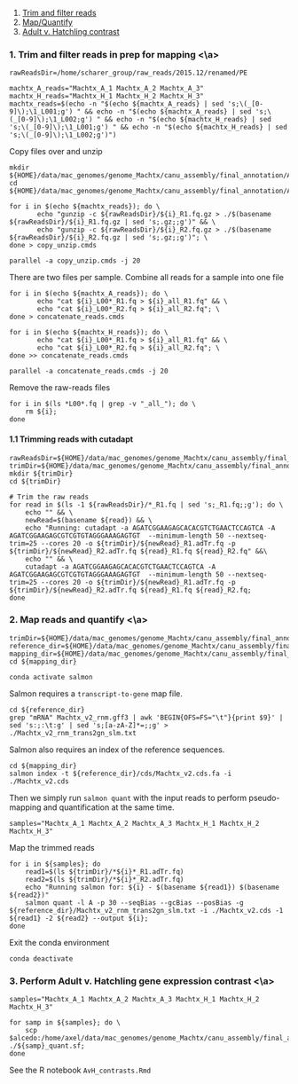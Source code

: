 1. [Trim and filter reads](#1reads_prep)
2. [Map/Quantify](#2map_quant)
3. [Adult v. Hatchling contrast](#3AvH)


### 1. Trim and filter reads in prep for mapping <a name="1reads_prep"><\a>

	rawReadsDir=/home/scharer_group/raw_reads/2015.12/renamed/PE

	machtx_A_reads="Machtx_A_1 Machtx_A_2 Machtx_A_3"
	machtx_H_reads="Machtx_H_1 Machtx_H_2 Machtx_H_3"
	machtx_reads=$(echo -n "$(echo ${machtx_A_reads} | sed 's;\(_[0-9]\);\1_L001;g') " && echo -n "$(echo ${machtx_A_reads} | sed 's;\(_[0-9]\);\1_L002;g') " && echo -n "$(echo ${machtx_H_reads} | sed 's;\(_[0-9]\);\1_L001;g') " && echo -n "$(echo ${machtx_H_reads} | sed 's;\(_[0-9]\);\1_L002;g')")

Copy files over and unzip

	mkdir ${HOME}/data/mac_genomes/genome_Machtx/canu_assembly/final_annotation/AvH_contrast/raw_reads
	cd ${HOME}/data/mac_genomes/genome_Machtx/canu_assembly/final_annotation/AvH_contrast/raw_reads
	
	for i in $(echo ${machtx_reads}); do \
	       echo "gunzip -c ${rawReadsDir}/${i}_R1.fq.gz > ./$(basename ${rawReadsDir}/${i}_R1.fq.gz | sed 's;.gz;;g')" && \
	       echo "gunzip -c ${rawReadsDir}/${i}_R2.fq.gz > ./$(basename ${rawReadsDir}/${i}_R2.fq.gz | sed 's;.gz;;g')"; \
	done > copy_unzip.cmds
	
	parallel -a copy_unzip.cmds -j 20

There are two files per sample. Combine all reads for a sample into one file

	for i in $(echo ${machtx_A_reads}); do \
	       echo "cat ${i}_L00*_R1.fq > ${i}_all_R1.fq" && \
	       echo "cat ${i}_L00*_R2.fq > ${i}_all_R2.fq"; \
	done > concatenate_reads.cmds
	
	for i in $(echo ${machtx_H_reads}); do \
	       echo "cat ${i}_L00*_R1.fq > ${i}_all_R1.fq" && \
	       echo "cat ${i}_L00*_R2.fq > ${i}_all_R2.fq"; \
	done >> concatenate_reads.cmds
	
	parallel -a concatenate_reads.cmds -j 20

Remove the raw-reads files

	for i in $(ls *L00*.fq | grep -v "_all_"); do \
	    rm ${i};
	done


#### 1.1 Trimming reads with cutadapt

	rawReadsDir=${HOME}/data/mac_genomes/genome_Machtx/canu_assembly/final_annotation/AvH_contrast/raw_reads
	trimDir=${HOME}/data/mac_genomes/genome_Machtx/canu_assembly/final_annotation/AvH_contrast/trimmed_reads
	mkdir ${trimDir}
	cd ${trimDir}
	
	# Trim the raw reads
	for read in $(ls -1 ${rawReadsDir}/*_R1.fq | sed 's;_R1.fq;;g'); do \
	    echo "" && \
	    newRead=$(basename ${read}) && \
	    echo "Running: cutadapt -a AGATCGGAAGAGCACACGTCTGAACTCCAGTCA -A AGATCGGAAGAGCGTCGTGTAGGGAAAGAGTGT  --minimum-length 50 --nextseq-trim=25 --cores 20 -o ${trimDir}/${newRead}_R1.adTr.fq -p ${trimDir}/${newRead}_R2.adTr.fq ${read}_R1.fq ${read}_R2.fq" &&\
	    echo "" && \
	    cutadapt -a AGATCGGAAGAGCACACGTCTGAACTCCAGTCA -A AGATCGGAAGAGCGTCGTGTAGGGAAAGAGTGT  --minimum-length 50 --nextseq-trim=25 --cores 20 -o ${trimDir}/${newRead}_R1.adTr.fq -p ${trimDir}/${newRead}_R2.adTr.fq ${read}_R1.fq ${read}_R2.fq;
	done


### 2. Map reads and quantify <a name="2map_quant"><\a>

	trimDir=${HOME}/data/mac_genomes/genome_Machtx/canu_assembly/final_annotation/AvH_contrast/trimmed_reads
	reference_dir=${HOME}/data/mac_genomes/genome_Machtx/canu_assembly/final_annotation
	mapping_dir=${HOME}/data/mac_genomes/genome_Machtx/canu_assembly/final_annotation/AvH_contrast/salmon_out
	cd ${mapping_dir}

	conda activate salmon

Salmon requires a `transcript-to-gene` map file.

	cd ${reference_dir}
	grep "mRNA" Machtx_v2_rnm.gff3 | awk 'BEGIN{OFS=FS="\t"}{print $9}' | sed 's:;:\t:g' | sed 's;[a-zA-Z]*=;;g' > ./Machtx_v2_rnm_trans2gn_slm.txt

Salmon also requires an index of the reference sequences.

	cd ${mapping_dir}
	salmon index -t ${reference_dir}/cds/Machtx_v2.cds.fa -i ./Machtx_v2.cds

Then we simply run `salmon quant` with the input reads to perform pseudo-mapping and quantification at the same time.

	samples="Machtx_A_1 Machtx_A_2 Machtx_A_3 Machtx_H_1 Machtx_H_2 Machtx_H_3"

Map the trimmed reads

	for i in ${samples}; do
	    read1=$(ls ${trimDir}/*${i}*_R1.adTr.fq)
	    read2=$(ls ${trimDir}/*${i}*_R2.adTr.fq)
	    echo "Running salmon for: ${i} - $(basename ${read1}) $(basename ${read2})"
	    salmon quant -l A -p 30 --seqBias --gcBias --posBias -g ${reference_dir}/Machtx_v2_rnm_trans2gn_slm.txt -i ./Machtx_v2.cds -1 ${read1} -2 ${read2} --output ${i}; 
	done

Exit the conda environment

	conda deactivate


### 3. Perform Adult v. Hatchling gene expression contrast <a name="3AvH"><\a>

	samples="Machtx_A_1 Machtx_A_2 Machtx_A_3 Machtx_H_1 Machtx_H_2 Machtx_H_3"
	
	for samp in ${samples}; do \
	    scp $alcedo:/home/axel/data/mac_genomes/genome_Machtx/canu_assembly/final_annotation/AvH_contrast/salmon_out/${samp}/quant.sf ./${samp}_quant.sf;
	done

See the R notebook `AvH_contrasts.Rmd`















	
